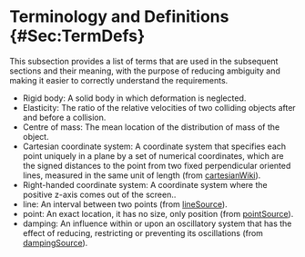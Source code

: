 # Terminology and Definitions {#Sec:TermDefs}

This subsection provides a list of terms that are used in the subsequent sections and their meaning, with the purpose of reducing ambiguity and making it easier to correctly understand the requirements.

- Rigid body: A solid body in which deformation is neglected.
- Elasticity: The ratio of the relative velocities of two colliding objects after and before a collision.
- Centre of mass: The mean location of the distribution of mass of the object.
- Cartesian coordinate system: A coordinate system that specifies each point uniquely in a plane by a set of numerical coordinates, which are the signed distances to the point from two fixed perpendicular oriented lines, measured in the same unit of length (from [cartesianWiki](./SecReferences.md#cartesianWiki)).
- Right-handed coordinate system: A coordinate system where the positive z-axis comes out of the screen..
- line: An interval between two points (from [lineSource](./SecReferences.md#lineSource)).
- point: An exact location, it has no size, only position (from [pointSource](./SecReferences.md#pointSource)).
- damping: An influence within or upon an oscillatory system that has the effect of reducing, restricting or preventing its oscillations (from [dampingSource](./SecReferences.md#dampingSource)).

